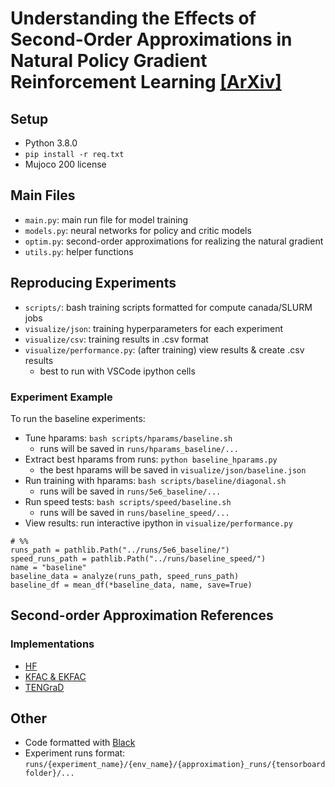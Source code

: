 # Understanding the Effects of Second-Order Approximations in Natural Policy Gradient Reinforcement Learning [[ArXiv]](https://arxiv.org/abs/2201.09104)

## Setup 

- Python 3.8.0
- `pip install -r req.txt`
- Mujoco 200 license

## Main Files

- `main.py`: main run file for model training 
- `models.py`: neural networks for policy and critic models 
- `optim.py`: second-order approximations for realizing the natural gradient 
- `utils.py`: helper functions 

## Reproducing Experiments

- `scripts/`: bash training scripts formatted for compute canada/SLURM jobs 
- `visualize/json`: training hyperparameters for each experiment 
- `visualize/csv`: training results in .csv format 
- `visualize/performance.py`: (after training) view results & create .csv results
    - best to run with VSCode ipython cells 

### Experiment Example

To run the baseline experiments:
- Tune hparams: `bash scripts/hparams/baseline.sh`
    - runs will be saved in `runs/hparams_baseline/...`
- Extract best hparams from runs: `python baseline_hparams.py`
    - the best hparams will be saved in `visualize/json/baseline.json`
- Run training with hparams: `bash scripts/baseline/diagonal.sh`
    - runs will be saved in `runs/5e6_baseline/...`
- Run speed tests: `bash scripts/speed/baseline.sh`
    - runs will be saved in `runs/baseline_speed/...`
- View results: run interactive ipython in `visualize/performance.py`

```
# %%
runs_path = pathlib.Path("../runs/5e6_baseline/")
speed_runs_path = pathlib.Path("../runs/baseline_speed/")
name = "baseline"
baseline_data = analyze(runs_path, speed_runs_path)
baseline_df = mean_df(*baseline_data, name, save=True)
```

## Second-order Approximation References

### Implementations
- [HF](https://github.com/ikostrikov/pytorch-trpo) 
- [KFAC & EKFAC](https://github.com/Thrandis/EKFAC-pytorch)
- [TENGraD](https://arxiv.org/abs/2106.03947v2)

## Other

- Code formatted with [Black](https://black.readthedocs.io/en/stable/index.html)
- Experiment runs format: `runs/{experiment_name}/{env_name}/{approximation}_runs/{tensorboard folder}/...`
